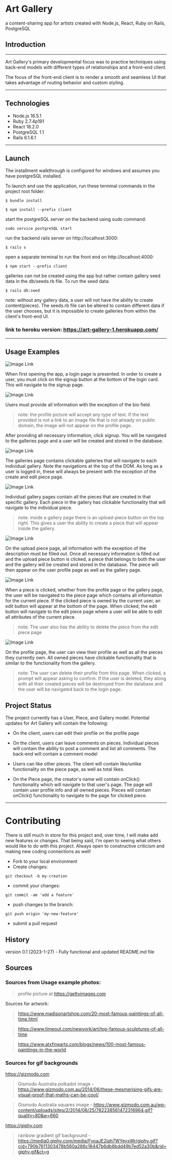 # Art Gallery
a content-sharing app for artists created with Node.js, React, Ruby on Rails, PostgreSQL

## Introduction
---

Art Gallery's primary developmental focus was to practice techniques using back-end models with different types of relationships and a front-end client. 
 
The focus of the front-end client is to render a smooth and seamless UI that 
takes advantage of routing behavior and custom styling.

---
## Technologies

* Node.js 16.5.1
* Ruby 2.7.4p191
* React 18.2.0
* PostgreSQL 1.1
* Rails 6.1.6.1
---
## Launch
The installment walkthrough is configured for windows and assumes you have postgreSQL installed.

To launch and use the application, run these terminal commands in the project root folder:

```
$ bundle install

$ npm install --prefix client
```
start the postgreSQL server on the backend using sudo command:
```
sudo service postgreSQL start
``` 
run the backend rails server on  http://localhost:3000:
```
$ rails s
```
open a separate terminal to run the front end on http://localhost:4000:
```
$ npm start --prefix client
```
galleries can not be created using the app but rather contain gallery seed data in the db/seeds.rb file. To run the seed data:
```
$ rails db:seed
```
*note*: without any gallery data, a user will not have the ability to create content(pieces). The seeds.rb file can be altered to contain different data if the user chooses, but it is impossible to create galleries from within the client's front-end UI.


### link to heroku version: https://art-gallery-1.herokuapp.com/
---
## Usage Examples

![Image Link](https://github.com/Huntysaurus/art-gallery/blob/main/images/login.png)

When first opening the app, a login page is presented. In order to create a user, you must click on the signup button at the bottom of the login card. This will navigate to the signup page.

![Image Link](https://github.com/Huntysaurus/art-gallery/blob/main/images/Screenshot%202022-08-26%20193158.png)

Users must provide all information with the exception of the bio field.

>note: the profile picture will accept any type of text. If the text provided is not a link to an image file that is not already on public domain, the image will not appear on the profile page.

After providing all necessary information, click signup.
You will be navigated to the galleries page and a user will be created and stored in the database.

![Image Link](https://github.com/Huntysaurus/art-gallery/blob/main/images/Screenshot%202022-08-26%20193724.png)

The galleries page contains clickable galleries that will navigate to each individual gallery. Note the navigations at the top of the DOM. As long as a user is logged in, these will always be present with the exception of the create and edit piece page.

![Image Link](https://github.com/Huntysaurus/art-gallery/blob/main/images/Screenshot%202022-08-26%20193903.png)

Individual gallery pages contain all the pieces that are created in that specific gallery. Each piece in the gallery has clickable functionality that will navigate to the individual piece.

>note: inside a gallery page there is an upload-piece button on the top right. This gives a user the ability to create a piece that will appear inside the gallery.

![Image Link](https://github.com/Huntysaurus/art-gallery/blob/main/images/Screenshot%202022-08-26%20194059.png)

On the upload piece page, all information with the exception of the description must be filled out. Once all necessary information is filled out and the upload piece button is clicked, a piece that belongs to both the user and the gallery will be created and stored in the database. The piece will then appear on the user profile page as well as the gallery page.

![Image Link](https://github.com/Huntysaurus/art-gallery/blob/main/images/Screenshot%202022-08-26%20193938.png)

When a piece is clicked, whether from the profile page or the gallery page, the user will be navigated to the piece page which contains all information for the current piece. If the clicked piece is owned by the current user, an edit button will appear at the bottom of the page. When clicked, the edit button will navigate to the edit piece page where a user will be able to edit all attributes of the current piece.

>note: The user also has the ability to delete the piece from the edit piece page

![Image Link](https://github.com/Huntysaurus/art-gallery/blob/main/images/Screenshot%202022-08-26%20193821.png)

On the profile page, the user can view their profile as well as all the pieces they currently own. All owned pieces have clickable functionality that is similar to the functionality from the gallery.

>note: The user can delete their profile from this page. When clicked, a prompt will appear asking to confirm. If the user is deleted, they along with all their created pieces will be destroyed from the database and the user will be navigated back to the login page.

## Project Status

The project currently has a User, Piece, and Gallery model. Potential updates for Art Gallery will contain the following:

* On the client, users can edit their profile on the profile page

* On the client, users can leave comments on pieces. Individual pieces will contain the ability to post a comment and list all comments. The back-end will contain a comment model

* Users can like other pieces. The client will contain like/unlike functionality on the piece page, as well as total likes.

* On the Piece page, the creator's name will contain onClick() functionality which will navigate to that user's page. The page will contain user profile info and all owned pieces. Pieces will contain onClick() functionality to navigate to the page for clicked piece.
---

# Contributing

There is still much in store for this project and, over time, I will make add new features or changes. That being said, I'm open to seeing what others would like to do with this project. Always open to constructive criticism and making new coding connections as well!

* Fork to your local environment
* Create changes:
```
git checkout -b my-creation
```
* commit your changes:
```
git commit -am 'add a feature'
```
* push changes to the branch:
```
git push origin 'my-new-feature'
```
* submit a pull request

## History

version 0.1 (2023-1-27) - Fully functional and updated README.md file

## Sources

### Sources from Usage example photos:

>profile picture at https://gettyimages.com

Sources for artwork:

>https://www.madisonartshop.com/20-most-famous-paintings-of-all-time.html

>https://www.timeout.com/newyork/art/top-famous-sculptures-of-all-time

>https://www.atxfinearts.com/blogs/news/100-most-famous-paintings-in-the-world

### Sources for gif backgrounds

https://gizmodo.com

>Gismodo Australia polkadot image - https://www.gizmodo.com.au/2014/06/these-mesmerising-gifs-are-visual-proof-that-maths-can-be-cool/

>Gismodo Australia squares image - https://www.gizmodo.com.au/wp-content/uploads/sites/2/2014/06/25/782238561472316964.gif?quality=80&w=660


https://giphy.com

>rainbow gradient gif background - https://media0.giphy.com/media/FyoaJE2iah7WYeyxWr/giphy.gif?cid=790b7611303478b560a286c18447b6db6bdd49b7ed52a30b&rid=giphy.gif&ct=g